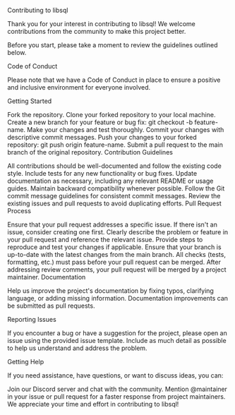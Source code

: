 Contributing to libsql

Thank you for your interest in contributing to libsql! We welcome contributions from the community to make this project better.

Before you start, please take a moment to review the guidelines outlined below.

Code of Conduct

Please note that we have a Code of Conduct in place to ensure a positive and inclusive environment for everyone involved.

Getting Started

Fork the repository.
Clone your forked repository to your local machine.
Create a new branch for your feature or bug fix: git checkout -b feature-name.
Make your changes and test thoroughly.
Commit your changes with descriptive commit messages.
Push your changes to your forked repository: git push origin feature-name.
Submit a pull request to the main branch of the original repository.
Contribution Guidelines

All contributions should be well-documented and follow the existing code style.
Include tests for any new functionality or bug fixes.
Update documentation as necessary, including any relevant README or usage guides.
Maintain backward compatibility whenever possible.
Follow the Git commit message guidelines for consistent commit messages.
Review the existing issues and pull requests to avoid duplicating efforts.
Pull Request Process

Ensure that your pull request addresses a specific issue. If there isn't an issue, consider creating one first.
Clearly describe the problem or feature in your pull request and reference the relevant issue.
Provide steps to reproduce and test your changes if applicable.
Ensure that your branch is up-to-date with the latest changes from the main branch.
All checks (tests, formatting, etc.) must pass before your pull request can be merged.
After addressing review comments, your pull request will be merged by a project maintainer.
Documentation

Help us improve the project's documentation by fixing typos, clarifying language, or adding missing information. Documentation improvements can be submitted as pull requests.

Reporting Issues

If you encounter a bug or have a suggestion for the project, please open an issue using the provided issue template. Include as much detail as possible to help us understand and address the problem.

Getting Help

If you need assistance, have questions, or want to discuss ideas, you can:

Join our Discord server and chat with the community.
Mention @maintainer in your issue or pull request for a faster response from project maintainers.
We appreciate your time and effort in contributing to libsql!

